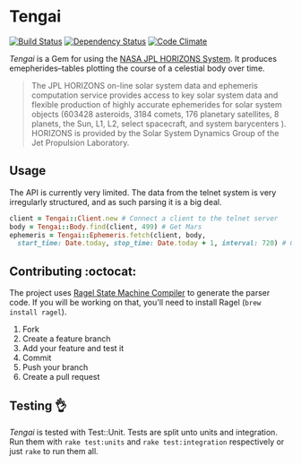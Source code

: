 # Tengai

[![Build Status](https://travis-ci.org/zacstewart/tengai.png?branch=master)](https://travis-ci.org/zacstewart/tengai)
[![Dependency Status](https://gemnasium.com/zacstewart/tengai.png)](https://gemnasium.com/zacstewart/tengai)
[![Code Climate](https://codeclimate.com/github/zacstewart/tengai.png)](https://codeclimate.com/github/zacstewart/tengai)

_Tengai_ is a Gem for using the [NASA JPL HORIZONS System][1]. It produces emepherides–tables
plotting the course of a celestial body over time.

> The JPL HORIZONS on-line solar system data and ephemeris computation service
> provides access to key solar system data and flexible production of highly
> accurate ephemerides for solar system objects (603428 asteroids, 3184 comets,
> 176 planetary satellites, 8 planets, the Sun, L1, L2, select spacecraft, and
> system barycenters ). HORIZONS is provided by the Solar System Dynamics Group
> of the Jet Propulsion Laboratory.

## Usage
The API is currently very limited. The data from the telnet system is very
irregularly structured, and as such parsing it is a big deal.

```ruby
client = Tengai::Client.new # Connect a client to the telnet server
body = Tengai::Body.find(client, 499) # Get Mars
ephemeris = Tengai::Ephemeris.fetch(client, body,
  start_time: Date.today, stop_time: Date.today + 1, interval: 720) # Get ephemeris data for mars
```

## Contributing :octocat:

The project uses [Ragel State Machine Compiler][2] to generate the parser code.  If
you will be working on that, you'll need to install Ragel (`brew install
ragel`).

1. Fork
2. Create a feature branch
3. Add your feature and test it
4. Commit
5. Push your branch
6. Create a pull request

## Testing :ok_hand:
_Tengai_ is tested with Test::Unit. Tests are split unto units and integration.
Run them with `rake test:units` and `rake test:integration` respectively or
just `rake` to run them all.

[1]: http://ssd.jpl.nasa.gov/?horizons
[2]: http://www.complang.org/ragel/
